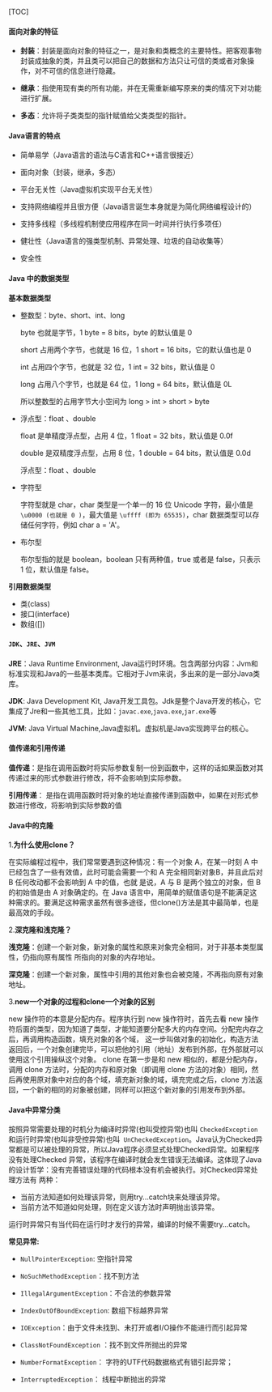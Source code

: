 [TOC]

#### 面向对象的特征

* **封装**：封装是面向对象的特征之一，是对象和类概念的主要特性。把客观事物封装成抽象的类，并且类可以把自己的数据和方法只让可信的类或者对象操作，对不可信的信息进行隐藏。

* **继承**：指使用现有类的所有功能，并在无需重新编写原来的类的情况下对功能进行扩展。

* **多态**：允许将子类类型的指针赋值给父类类型的指针。

  

#### Java语言的特点

* 简单易学（Java语言的语法与C语言和C++语言很接近）

* 面向对象（封装，继承，多态）

* 平台无关性（Java虚拟机实现平台无关性）

* 支持网络编程并且很方便（Java语言诞生本身就是为简化网络编程设计的）

* 支持多线程（多线程机制使应用程序在同一时间并行执行多项任）

* 健壮性（Java语言的强类型机制、异常处理、垃圾的自动收集等）

* 安全性



#### Java 中的数据类型

**基本数据类型**

* 整数型：byte、short、int、long

  byte 也就是字节，1 byte = 8 bits，byte 的默认值是 0 

  short 占用两个字节，也就是 16 位，1 short = 16 bits，它的默认值也是 0 

  int 占用四个字节，也就是 32 位，1 int = 32 bits，默认值是 0

  long 占用八个字节，也就是 64 位，1 long = 64 bits，默认值是 0L

  所以整数型的占用字节大小空间为 long > int > short > byte

* 浮点型：float 、double

  float 是单精度浮点型，占用 4 位，1 float = 32 bits，默认值是 0.0f

  double 是双精度浮点型，占用 8 位，1 double = 64 bits，默认值是 0.0d

  浮点型：float 、double

- 字符型

  字符型就是 char，char 类型是一个单一的 16 位 Unicode 字符，最小值是 `\u0000 (也就是 0 )`，最大值是 `\uffff (即为 65535)`，char 数据类型可以存储任何字符，例如 char a = 'A'。

* 布尔型

  布尔型指的就是 boolean，boolean 只有两种值，true 或者是 false，只表示 1 位，默认值是 false。


**引用数据类型**

* 类(class)
* 接口(interface)
* 数组([])



#### `JDK`、`JRE`、`JVM`

**JRE**：Java Runtime Environment, Java运行时环境。包含两部分内容：Jvm和标准实现和Java的一些基本类库。它相对于Jvm来说，多出来的是一部分Java类库。

**JDK**:  Java Development Kit, Java开发工具包。Jdk是整个Java开发的核心，它集成了Jre和一些其他工具，比如：`javac.exe`,`java.exe`,`jar.exe`等

**JVM**: Java Virtual Machine,Java虚拟机。虚拟机是Java实现跨平台的核心。



#### 值传递和引用传递

**值传递**：是指在调用函数时将实际参数复制一份到函数中，这样的话如果函数对其传递过来的形式参数进行修改，将不会影响到实际参数。

**引用传递**： 是指在调用函数时将对象的地址直接传递到函数中，如果在对形式参数进行修改，将影响到实际参数的值

#### Java中的克隆

1.**为什么使用clone？**

在实际编程过程中，我们常常要遇到这种情况：有一个对象 A，在某一时刻 A 中已经包含了一些有效值，此时可能会需要一个和 A 完全相同新对象B，并且此后对 B 任何改动都不会影响到 A 中的值，也就 是说，A 与 B 是两个独立的对象，但 B 的初始值是由 A 对象确定的。在 Java 语言中，用简单的赋值语句是不能满足这种需求的。要满足这种需求虽然有很多途径，但clone()方法是其中最简单，也是最高效的手段。

2.**深克隆和浅克隆？**

**浅克隆**：创建一个新对象，新对象的属性和原来对象完全相同，对于非基本类型属性，仍指向原有属性 所指向的对象的内存地址。 

**深克隆**：创建一个新对象，属性中引用的其他对象也会被克隆，不再指向原有对象地址。

3.**new一个对象的过程和clone一个对象的区别**

new 操作符的本意是分配内存。程序执行到 new 操作符时，首先去看 new 操作符后面的类型，因为知道了类型，才能知道要分配多大的内存空间。分配完内存之后，再调用构造函数，填充对象的各个域， 这一步叫做对象的初始化，构造方法返回后，一个对象创建完毕，可以把他的引用（地址）发布到外部，在外部就可以使用这个引用操纵这个对象。 clone 在第一步是和 new 相似的，都是分配内存，调用 clone 方法时，分配的内存和原对象（即调用 clone 方法的对象）相同，然后再使用原对象中对应的各个域，填充新对象的域，填充完成之后，clone 方法返回，一个新的相同的对象被创建，同样可以把这个新对象的引用发布到外部。

#### Java中异常分类

按照异常需要处理的时机分为编译时异常(也叫受控异常)也叫 `CheckedException` 和运行时异常(也叫非受控异常)也叫` UnCheckedException`。Java认为Checked异常都是可以被处理的异常，所以Java程序必须显式处理Checked异常。如果程序没有处理Checked 异常，该程序在编译时就会发生错误无法编译。这体现了Java 的设计哲学：没有完善错误处理的代码根本没有机会被执行。对Checked异常处理方法有 两种：

- 当前方法知道如何处理该异常，则用try...catch块来处理该异常。
- 当前方法不知道如何处理，则在定义该方法时声明抛出该异常。

运行时异常只有当代码在运行时才发行的异常，编译的时候不需要try…catch。

**常见异常:**

* `NullPointerException`: 空指针异常

* `NoSuchMethodException`：找不到方法

* `IllegalArgumentException`：不合法的参数异常

* `IndexOutOfBoundException`: 数组下标越界异常

* `IOException`：由于文件未找到、未打开或者I/O操作不能进行而引起异常

* `ClassNotFoundException` ：找不到文件所抛出的异常

* `NumberFormatException`： 字符的UTF代码数据格式有错引起异常；

* `InterruptedException`： 线程中断抛出的异常
